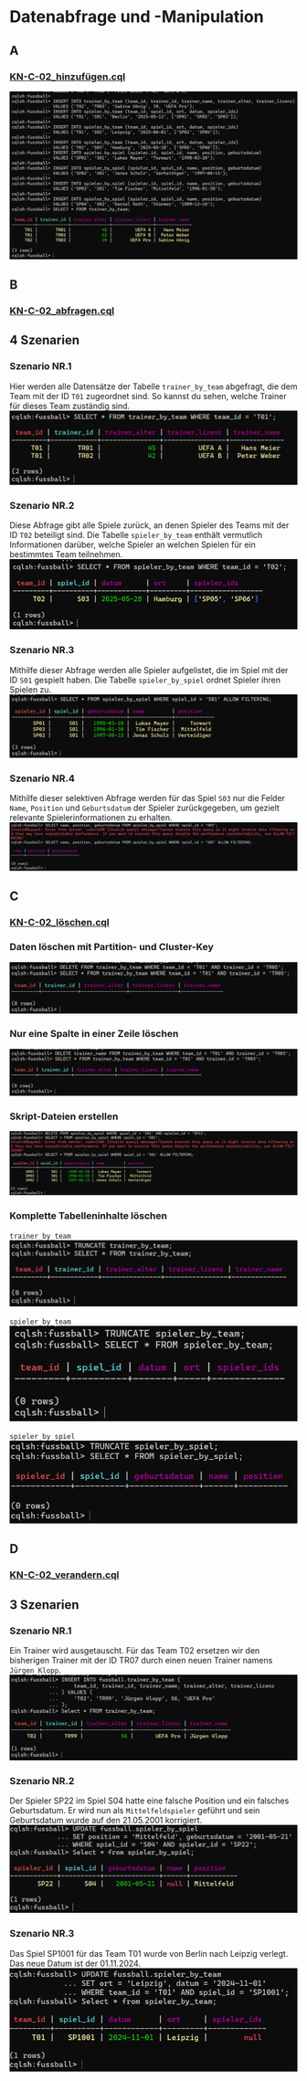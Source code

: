# Datenabfrage und -Manipulation

## A 
### [KN-C-02_hinzufügen.cql](cassandra_hinzufuegen.cql)

![image](./Bilder/Bild-1.png)

## B
### [KN-C-02_abfragen.cql](cassandra_abfragen.cql)

## 4 Szenarien
### Szenario NR.1
Hier werden alle Datensätze der Tabelle `trainer_by_team` abgefragt, die dem Team mit der ID `T01` zugeordnet sind. So kannst du sehen, welche Trainer für dieses Team zuständig sind.
![image](./Bilder/Bild-2.png)

### Szenario NR.2
Diese Abfrage gibt alle Spiele zurück, an denen Spieler des Teams mit der ID `T02` beteiligt sind. Die Tabelle `spieler_by_team` enthält vermutlich Informationen darüber, welche Spieler an welchen Spielen für ein bestimmtes Team teilnehmen.
![image](./Bilder/Bild-3.png)

### Szenario NR.3
Mithilfe dieser Abfrage werden alle Spieler aufgelistet, die im Spiel mit der ID `S01` gespielt haben. Die Tabelle `spieler_by_spiel` ordnet Spieler ihren Spielen zu.
![image](./Bilder/Bild-4.png)

### Szenario NR.4
Mithilfe dieser selektiven Abfrage werden für das Spiel `S03` nur die Felder `Name`, `Position` und `Geburtsdatum` der Spieler zurückgegeben, um gezielt relevante Spielerinformationen zu erhalten.
![image](./Bilder/Bild-5.png)

## C
### [KN-C-02_löschen.cql](cassandra_loeschen.cql)

### Daten löschen mit Partition- und Cluster-Key
![image](./Bilder/Bild-6.png)

### Nur eine Spalte in einer Zeile löschen
![image](./Bilder/Bild-7.png)

### Skript-Dateien erstellen
![image](./Bilder/Bild-8.png)

### Komplette Tabelleninhalte löschen
`trainer_by_team`
![image](./Bilder/Bild-9.png)

`spieler_by_team`
![image](./Bilder/Bild-10.png)

`spieler_by_spiel`
![image](./Bilder/Bild-11.png)

## D
### [KN-C-02_verandern.cql](cassandra_veraendern.cql)

## 3 Szenarien
### Szenario NR.1
Ein Trainer wird ausgetauscht. Für das Team T02 ersetzen wir den bisherigen Trainer mit der ID TR07 durch einen neuen Trainer namens `Jürgen Klopp`.
![image](./Bilder/Bild-12.png)

### Szenario NR.2
Der Spieler SP22 im Spiel S04 hatte eine falsche Position und ein falsches Geburtsdatum. Er wird nun als `Mittelfeldspieler` geführt und sein Geburtsdatum wurde auf den 21.05.2001 korrigiert.
![image](./Bilder/Bild-13.png)

### Szenario NR.3
Das Spiel SP1001 für das Team T01 wurde von Berlin nach Leipzig verlegt. Das neue Datum ist der 01.11.2024.
![image](./Bilder/Bild-14.png)